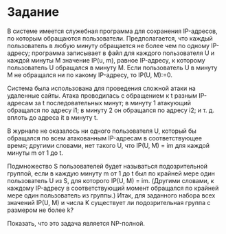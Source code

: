 # Задание

В системе имеется служебная программа для сохранения IP-адресов, по которым обращаются пользователи. Предполагается, что каждый пользователь в любую минуту обращается не более чем по одному IP-адресу; программа записывает в файл для каждого пользователя U и каждой минуты M значение IP(u, m), равное IP-адресу, к которому пользователь U обращался в минуту M. 
Если пользователь U в минуту M не обращался ни по какому IP-адресу, то IP(U, M):=0.

Система была использована для проведения сложной атаки на удаленные сайты. Атака проводилась с обращением к t разным IP-адресам за t последовательных минут; в минуту 1 атакующий обращался по адресу i1; в минуту 2 он обращался по адресу i2; и т. д. вплоть до адреса it в минуту t.

В журнале не оказалось ни одного пользователя U, который бы обращался по всем атакованным IP-адресам в соответствующее время; другими словами, нет такого U, что IP(U, M) = im для каждой минуты m от 1 до t.

Подмножество S пользователей будет называться подозрительной группой, если в каждую минуту m от 1 до t был по крайней мере один пользователь U из S, для которого IP(U, M) = im. (Другими словами, к каждому IP-адресу в соответствующий момент обращался по крайней мере один пользователь из группы.) Итак, для заданного набора всех значений IP(U, M) и числа K существует ли подозрительная группа с размером не более k?

Показать, что это задача является NP-полной.